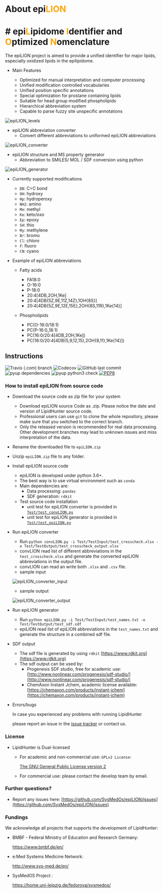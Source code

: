 # About epi<span style="color:orange">LION</span> #
# # epi<span style="color:orange">L</span>ipidome <span style="color:orange">I</span>dentifier and <span style="color:orange">O</span>ptimized <span style="color:orange">N</span>omenclature #

The epiLION project is aimed to provide a unified identifier for major lipids, especially oxidized lipids
in the epilipidome.

* Main Features

    + Optimized for manual interpretation and computer processing
    + Unified modification controlled vocabularies
    + Unified position specific annotations
    + Special optimization for prostane containing lipids
    + Suitable for head group modified phospholipids
    + Hierarchical abbreviation system  
    + Capable to parse fuzzy site unspecific annotations

![epiLION_levels](doc/images/epiLION_levels.png)
    
* epiLION abbreviation converter
    + Convert different abbreviations to uniformed epiLION abbreviations

![epiLION_converter](doc/images/fig_converter.png)

* epiLION structure and MS property generator
    + Abbreviation to SMILES/ MOL / SDF conversion using python

![epiLION_generator](doc/images/fig_generator.png)

* Currently supported modifications

    + `DB`: C=C bond
    + `OH`: hydroxy
    + `Hp`: hydroperoxy
    + `NH2`: amino
    + `Me`: methyl
    + `Ke`: keto/oxo
    + `Ep`: epoxy
    + `SH`: thio
    + `My`: methylene
    + `Br`: bromo
    + `Cl`: chloro
    + `F`: fluoro
    + `CN`: cyano

* Example of epiLION abbreviations
    
    + Fatty acids
        - FA18:0
        - O-16:0
        - P-18:0
        - 20:4[4DB,2OH,1Ke]
        - 20:4[4DB{5Z,9E,11Z,14Z},1OH{8S}]
        - 20:4[4DB{5Z,9E,12E,15E},2OH{8S,11R},1Ke{14}]
        
    + Phospholipids
        - PC(O-16:0/18:1)
        - PC(P-16:0_18:1)
        - PC(16:0/20:4[4DB,2OH,1Ke])
        - PC(16:0/20:4[4DB{5,9,12,15},2OH{8,11},1Ke{14}]) 

## Instructions ##
![Travis (.com) branch](https://img.shields.io/travis/com/SysMedOs/epiLION/master.svg)
![Codecov](https://img.shields.io/codecov/c/github/SysMedOs/epiLION.svg)
![GitHub last commit](https://img.shields.io/github/last-commit/SysMedOs/epiLION.svg)
![pyup dependencies](https://pyup.io/repos/github/SysMedOs/epiLION/shield.svg)
![pyup python3 check](https://pyup.io/repos/github/SysMedOs/epiLION/python-3-shield.svg)
[![PEP8](https://img.shields.io/badge/code%20style-pep8-geen.svg)](https://www.python.org/dev/peps/pep-0008/)
### How to install epiLION from source code ###
* Download the source code as zip file for your system
    + Download epiLION source Code as .zip. Please notice the date and version of LipidHunter source code.
    + Professional users can use `git` to clone the whole repository, please make sure that you switched to the correct branch.
    + Only the released version is recommended for real data processing. Other development branches may lead to unknown issues and miss interpretation of the data.

* Rename the downloaded file to `epiLION.zip`
* Unzip `epiLION.zip` file to any folder.

* Install epiLION source code

    + epiLION is developed under python 3.6+.
    + The best way is to use virtual environment such as `conda`
    + Main dependencies are:
        - Data processing: `pandas`
        - SDF generation: `rdkit`
    + Test source code installation
        - unit test for epiLION converter is provided in [`Test/test_convLION.py`](Test/test_convLION.py)
        - unit test for epiLION generator is provided in [`Test/test_epiLION.py`](Test/test_epiLION.py)

* Run epiLION converter
    + Run `python convLION.py -i Test/TestInput/test_crosscheck.xlsx -o Test/TestOutput/test_crosscheck_output.xlsx` 
    + convLION read list of different abbreviations in the `test_crosscheck.xlsx` 
    and generate the converted epiLION abbreviations in the output file.
    + convLION can read an write both `.xlsx` and `.csv` file.
    + sample input
    
    ![epiLION_converter_input](doc/images/inLION.PNG)
    + sample output
    
    ![epiLION_converter_output](doc/images/outLION.PNG)
            
* Run epiLION generator
    + Run `python epiLION.py -i Test/TestInput/test_names.txt -o Test/TestOutput/test_sdf.sdf` 
    + epiLION read list of epiLION abbreviations in the `test_names.txt` 
    and generate the structure in a combined sdf file.

* SDF output

    + The sdf file is generated by using `rdkit` [https://www.rdkit.org](https://www.rdkit.org)
    + The sdf output can be used by:
        - Progenesis SDF studio, free for academic use:
        [http://www.nonlinear.com/progenesis/sdf-studio/](http://www.nonlinear.com/progenesis/sdf-studio/)
        - ChemAxon Instant Jchem, academic license available: 
        [https://chemaxon.com/products/instant-jchem](https://chemaxon.com/products/instant-jchem)
        
* Errors/bugs
  
    In case you experienced any problems with running LipidHunter
    
    please report an issue in the [issue tracker](https://github.com/SysMedOs/epiLION/issues) or contact us.

### License ###

+ LipidHunter is Dual-licensed
    * For academic and non-commercial use: `GPLv2 License`: 
    
        [The GNU General Public License version 2](https://www.gnu.org/licenses/old-licenses/gpl-2.0.en.html)

    * For commercial use: please contact the develop team by email.

### Further questions? ###

* Report any issues here: [https://github.com/SysMedOs/epiLION/issues](https://github.com/SysMedOs/epiLION/issues)


### Fundings ###
We acknowledge all projects that supports the development of LipidHunter:

+ BMBF - Federal Ministry of Education and Research Germany:

    https://www.bmbf.de/en/

+ e:Med Systems Medicine Network:

    http://www.sys-med.de/en/

+ SysMedOS Project : 

    https://home.uni-leipzig.de/fedorova/sysmedos/
